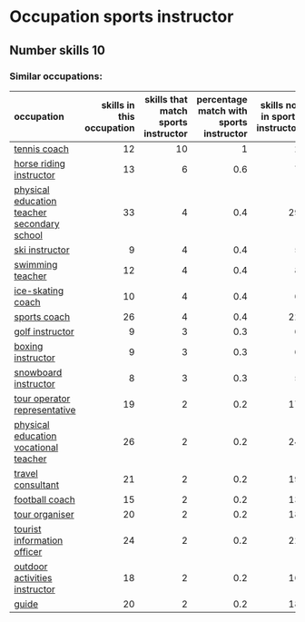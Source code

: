 # Occupation sports instructor
## Number skills 10
### Similar occupations:
| occupation                                                                                    |   skills in this occupation |   skills that match sports instructor |   percentage match with sports instructor |   skills not in sports instructor |
|:----------------------------------------------------------------------------------------------|----------------------------:|--------------------------------------:|------------------------------------------:|----------------------------------:|
| [tennis coach](tennis_coach.md)                                                               |                          12 |                                    10 |                                       1   |                                 2 |
| [horse riding instructor](horse_riding_instructor.md)                                         |                          13 |                                     6 |                                       0.6 |                                 7 |
| [physical education teacher secondary school](physical_education_teacher_secondary_school.md) |                          33 |                                     4 |                                       0.4 |                                29 |
| [ski instructor](ski_instructor.md)                                                           |                           9 |                                     4 |                                       0.4 |                                 5 |
| [swimming teacher](swimming_teacher.md)                                                       |                          12 |                                     4 |                                       0.4 |                                 8 |
| [ice-skating coach](ice-skating_coach.md)                                                     |                          10 |                                     4 |                                       0.4 |                                 6 |
| [sports coach](sports_coach.md)                                                               |                          26 |                                     4 |                                       0.4 |                                22 |
| [golf instructor](golf_instructor.md)                                                         |                           9 |                                     3 |                                       0.3 |                                 6 |
| [boxing instructor](boxing_instructor.md)                                                     |                           9 |                                     3 |                                       0.3 |                                 6 |
| [snowboard instructor](snowboard_instructor.md)                                               |                           8 |                                     3 |                                       0.3 |                                 5 |
| [tour operator representative](tour_operator_representative.md)                               |                          19 |                                     2 |                                       0.2 |                                17 |
| [physical education vocational teacher](physical_education_vocational_teacher.md)             |                          26 |                                     2 |                                       0.2 |                                24 |
| [travel consultant](travel_consultant.md)                                                     |                          21 |                                     2 |                                       0.2 |                                19 |
| [football coach](football_coach.md)                                                           |                          15 |                                     2 |                                       0.2 |                                13 |
| [tour organiser](tour_organiser.md)                                                           |                          20 |                                     2 |                                       0.2 |                                18 |
| [tourist information officer](tourist_information_officer.md)                                 |                          24 |                                     2 |                                       0.2 |                                22 |
| [outdoor activities instructor](outdoor_activities_instructor.md)                             |                          18 |                                     2 |                                       0.2 |                                16 |
| [guide](guide.md)                                                                             |                          20 |                                     2 |                                       0.2 |                                18 |
